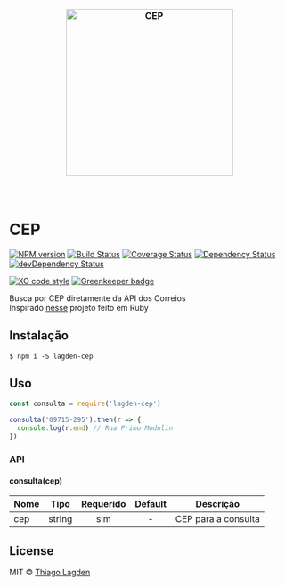 <h3 align="center">
  <br>
  <img src="https://cdn.rawgit.com/lagden/cep/master/cep.svg" alt="CEP" width="300">
  <br>
  <br>
  <br>
</h3>

# CEP

[![NPM version][npm-img]][npm]
[![Build Status][ci-img]][ci]
[![Coverage Status][coveralls-img]][coveralls]
[![Dependency Status][dep-img]][dep]
[![devDependency Status][devDep-img]][devDep]

[![XO code style][xo-img]][xo]
[![Greenkeeper badge][greenkeeper-img]][greenkeeper]


[npm-img]:         https://img.shields.io/npm/v/lagden-cep.svg
[npm]:             https://www.npmjs.com/package/lagden-cep
[ci-img]:          https://travis-ci.org/lagden/cep.svg
[ci]:              https://travis-ci.org/lagden/cep
[coveralls-img]:   https://coveralls.io/repos/github/lagden/cep/badge.svg?branch=master
[coveralls]:       https://coveralls.io/github/lagden/cep?branch=master
[dep-img]:         https://david-dm.org/lagden/cep.svg
[dep]:             https://david-dm.org/lagden/cep
[devDep-img]:      https://david-dm.org/lagden/cep/dev-status.svg
[devDep]:          https://david-dm.org/lagden/cep#info=devDependencies
[xo-img]:          https://img.shields.io/badge/code_style-XO-5ed9c7.svg
[xo]:              https://github.com/sindresorhus/xo
[greenkeeper-img]: https://badges.greenkeeper.io/lagden/koa-error.svg
[greenkeeper]:     https://greenkeeper.io/

Busca por CEP diretamente da API dos Correios  
Inspirado [nesse](https://github.com/prodis/correios-cep) projeto feito em Ruby


## Instalação

```
$ npm i -S lagden-cep
```


## Uso

```js
const consulta = require('lagden-cep')

consulta('09715-295').then(r => {
  console.log(r.end) // Rua Primo Modolin
})
```


### API

#### consulta(cep)

Nome        | Tipo                 | Requerido | Default           | Descrição
----------- | -------------------- |:---------:|:-----------------:| ------------
cep         | string               | sim       | -                 | CEP para a consulta


## License

MIT © [Thiago Lagden](http://lagden.in)

